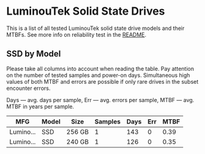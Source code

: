 LuminouTek Solid State Drives
=============================

This is a list of all tested LuminouTek solid state drive models and their MTBFs. See
more info on reliability test in the [README](https://github.com/linuxhw/SMART).

SSD by Model
------------

Please take all columns into account when reading the table. Pay attention on the
number of tested samples and power-on days. Simultaneous high values of both MTBF
and errors are possible if only rare drives in the subset encounter errors.

Days — avg. days per sample,
Err  — avg. errors per sample,
MTBF — avg. MTBF in years per sample.

| MFG       | Model              | Size   | Samples | Days  | Err   | MTBF |
|-----------|--------------------|--------|---------|-------|-------|------|
| Lumino... | SSD                | 256 GB | 1       | 143   | 0     | 0.39   |
| Lumino... | SSD                | 240 GB | 1       | 126   | 0     | 0.35   |
